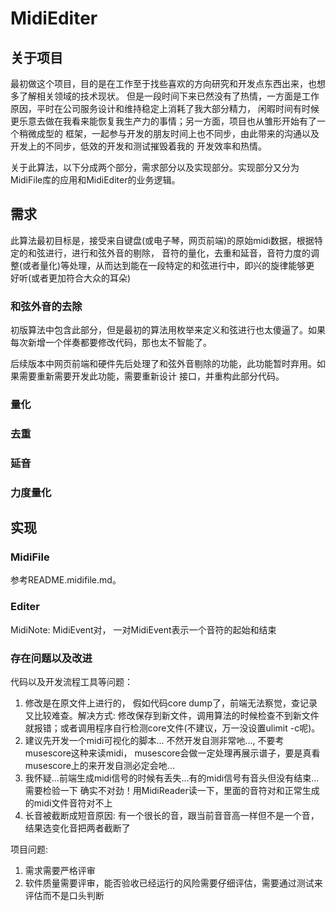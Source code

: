 # MidiEditer

## 关于项目

最初做这个项目，目的是在工作至于找些喜欢的方向研究和开发点东西出来，也想多了解相关领域的技术现状。
但是一段时间下来已然没有了热情，一方面是工作原因，平时在公司服务设计和维持稳定上消耗了我大部分精力，
闲暇时间有时候更乐意去做在我看来能恢复我生产力的事情；另一方面，项目也从雏形开始有了一个稍微成型的
框架，一起参与开发的朋友时间上也不同步，由此带来的沟通以及开发上的不同步，低效的开发和测试摧毁着我的
开发效率和热情。

关于此算法，以下分成两个部分，需求部分以及实现部分。实现部分又分为MidiFile库的应用和MidiEditer的业务逻辑。

## 需求

此算法最初目标是，接受来自键盘(或电子琴，网页前端)的原始midi数据，根据特定的和弦进行，进行和弦外音的剔除，
音符的量化，去重和延音，音符力度的调整(或者量化)等处理，从而达到能在一段特定的和弦进行中，即兴的旋律能够更
好听(或者更加符合大众的耳朵)

### 和弦外音的去除

初版算法中包含此部分，但是最初的算法用枚举来定义和弦进行也太傻逼了。如果每次新增一个伴奏都要修改代码，那也太不智能了。

后续版本中网页前端和硬件先后处理了和弦外音剔除的功能，此功能暂时弃用。如果需要重新需要开发此功能，需要重新设计
接口，并重构此部分代码。

### 量化

### 去重

### 延音

### 力度量化

## 实现

### MidiFile

参考README.midifile.md。

### Editer

MidiNote: MidiEvent对， 一对MidiEvent表示一个音符的起始和结束

### 存在问题以及改进

代码以及开发流程工具等问题：

1. 修改是在原文件上进行的， 假如代码core dump了，前端无法察觉，查记录又比较难查。解决方式: 修改保存到新文件，调用算法的时候检查不到新文件就报错；或者调用程序自行检测core文件(不建议，万一没设置ulimit -c呢)。
2. 建议先开发一个midi可视化的脚本... 不然开发自测非常吔..., 不要考musescore这种来读midi， musescore会做一定处理再展示谱子，要是真看musescore上的来开发自测必定会吔...
3. 我怀疑...前端生成midi信号的时候有丢失...有的midi信号有音头但没有结束... 需要检验一下 确实不对劲！用MidiReader读一下，里面的音符对和正常生成的midi文件音符对不上
4. 长音被截断成短音原因: 有一个很长的音，跟当前音音高一样但不是一个音，结果选变化音把两者截断了

项目问题:

1. 需求需要严格评审
2. 软件质量需要评审，能否验收已经运行的风险需要仔细评估，需要通过测试来评估而不是口头判断